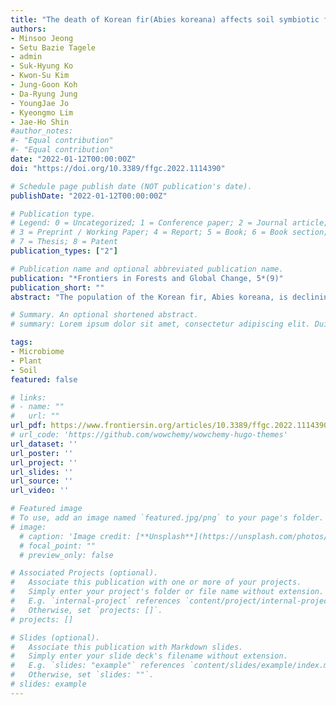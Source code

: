 ```yaml
---
title: "The death of Korean fir(Abies koreana) affects soil symbiotic fungal microbiome:Preliminary findings"
authors:
- Minsoo Jeong
- Setu Bazie Tagele
- admin
- Suk-Hyung Ko
- Kwon-Su Kim
- Jung-Goon Koh
- Da-Ryung Jung
- YoungJae Jo
- Kyeongmo Lim
- Jae-Ho Shin
#author_notes:
#- "Equal contribution"
#- "Equal contribution"
date: "2022-01-12T00:00:00Z"
doi: "https://doi.org/10.3389/ffgc.2022.1114390"

# Schedule page publish date (NOT publication's date).
publishDate: "2022-01-12T00:00:00Z"

# Publication type.
# Legend: 0 = Uncategorized; 1 = Conference paper; 2 = Journal article;
# 3 = Preprint / Working Paper; 4 = Report; 5 = Book; 6 = Book section;
# 7 = Thesis; 8 = Patent
publication_types: ["2"]

# Publication name and optional abbreviated publication name.
publication: "*Frontiers in Forests and Global Change, 5*(9)"
publication_short: ""
abstract: "The population of the Korean fir, Abies koreana, is declining at an accelerating rate, and the average mortality rate in 2019 exceeded 36.43% on Mt. Hallasan in Jeju Island, Republic of Korea. Several prior studies have reported different reasons with various interpretations, indicating that additional data, such as data on microbial communities that promote plant growth and resistance to abiotic stresses, are required to understand the phenomenon further. This is the first investigation that documents the changes in the soil microbial and fungal community and soil physicochemical properties resulting from the death of the Korean fir. In our case, high throughput sequencing data have been provided for the soil microbiome and mycobiome of Korean fir trees, identifying the microbial composition differences before and after the decline in the health of Korean fir trees. The results showed that the soil fungal community was considerably shaped in response to the decline in the health of Korean fir rather than the soil bacterial community. The decline in health or the death of Korean fir trees contributed to the decrease in diversity and dominance of symbiotic fungi such as Russula, Sebacina, and Phenoliferia in the forest ecosystem. It also weakened the complexity and ecological competition of the fungal co-occurrence network. Structural equation modeling showed that the death of Korean fir was strongly associated with the concentrations of soil nutrients such as available phosphorus (P2O5) and potassium ion (K+) concentrations and low moisture content, adversely affecting the symbiotic relationship with ectomycorrhizal fungi. Our findings shed light on the critical taxa of mycobiome of live and dead A. koreana plants and their relationship with ecological edaphic factors, highlighting their potential role as biomarkers for the death of Korean fir."

# Summary. An optional shortened abstract.
# summary: Lorem ipsum dolor sit amet, consectetur adipiscing elit. Duis posuere tellus ac convallis placerat. Proin tincidunt magna sed ex sollicitudin condimentum.

tags:
- Microbiome
- Plant
- Soil
featured: false

# links:
# - name: ""
#   url: ""
url_pdf: https://www.frontiersin.org/articles/10.3389/ffgc.2022.1114390/full
# url_code: 'https://github.com/wowchemy/wowchemy-hugo-themes'
url_dataset: ''
url_poster: ''
url_project: ''
url_slides: ''
url_source: ''
url_video: ''

# Featured image
# To use, add an image named `featured.jpg/png` to your page's folder. 
# image:
  # caption: 'Image credit: [**Unsplash**](https://unsplash.com/photos/jdD8gXaTZsc)'
  # focal_point: ""
  # preview_only: false

# Associated Projects (optional).
#   Associate this publication with one or more of your projects.
#   Simply enter your project's folder or file name without extension.
#   E.g. `internal-project` references `content/project/internal-project/index.md`.
#   Otherwise, set `projects: []`.
# projects: []

# Slides (optional).
#   Associate this publication with Markdown slides.
#   Simply enter your slide deck's filename without extension.
#   E.g. `slides: "example"` references `content/slides/example/index.md`.
#   Otherwise, set `slides: ""`.
# slides: example
---
```

